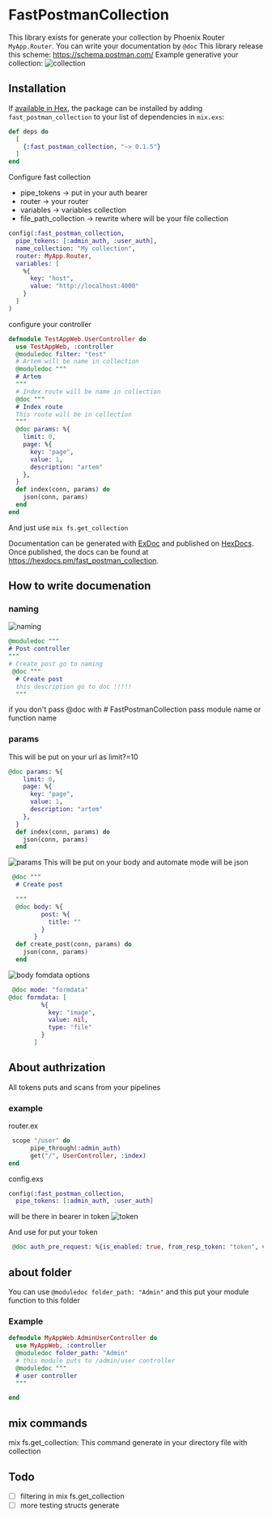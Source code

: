 # FastPostmanCollection

This library exists for generate your collection by Phoenix Router `MyApp.Router`.
You can write your documentation by `@doc`
This library release this scheme: https://schema.postman.com/
Example generative your collection:
![collection](assets/collection.png)

## Installation

If [available in Hex](https://hex.pm/docs/publish), the package can be installed
by adding `fast_postman_collection` to your list of dependencies in `mix.exs`:

```elixir
def deps do
  [
    {:fast_postman_collection, "~> 0.1.5"}
  ]
end
```

Configure fast collection

- pipe_tokens -> put in your auth bearer
- router -> your router
- variables -> variables collection
- file_path_collection -> rewrite where will be your file collection

```elixir
config(:fast_postman_collection,
  pipe_tokens: [:admin_auth, :user_auth],
  name_collection: "My collection",
  router: MyApp.Router,
  variables: [
    %{
      key: "host",
      value: "http://localhost:4000"
    }
  ]
)
```

configure your controller

```elixir
defmodule TestAppWeb.UserController do
  use TestAppWeb, :controller
  @moduledoc filter: "test"
  # Artem will be name in collection
  @moduledoc """
  # Artem
  """
  # Index route will be name in collection
  @doc """
  # Index route
  This route will be in collection
  """
  @doc params: %{
    limit: 0,
    page: %{
      key: "page",
      value: 1,
      description: "artem"
    },
  }
  def index(conn, params) do
    json(conn, params)
  end
end
```

And just use `mix fs.get_collection`

Documentation can be generated with [ExDoc](https://github.com/elixir-lang/ex_doc)
and published on [HexDocs](https://hexdocs.pm). Once published, the docs can
be found at <https://hexdocs.pm/fast_postman_collection>.

## How to write documenation

### naming

![naming](assets/naming.png)

```elixir
@moduledoc """
# Post controller
"""
# Create post go to naming
 @doc """
  # Create post
  this description go to doc !!!!!
  """


```

if you don't pass @doc with # FastPostmanCollection pass module name or function name

### params

This will be put on your url as limit?=10

```elixir
@doc params: %{
    limit: 0,
    page: %{
      key: "page",
      value: 1,
      description: "artem"
    },
  }
  def index(conn, params) do
    json(conn, params)
  end
```

![params](assets/params.png)
This will be put on your body and automate mode will be json

```elixir
 @doc """
  # Create post

  """
  @doc body: %{
         post: %{
           title: ""
         }
       }
  def create_post(conn, params) do
    json(conn, params)
  end
```

![body](assets/body.png)
fomdata options

```elixir
 @doc mode: "formdata"
@doc formdata: [
         %{
           key: "image",
           value: nil,
           type: "file"
         }
       ]
```

## About authrization

All tokens puts and scans from your pipelines

### example

router.ex

```elixir
 scope "/user" do
      pipe_through(:admin_auth)
      get("/", UserController, :index)
end
```

config.exs

```elixir
config(:fast_postman_collection,
  pipe_tokens: [:admin_auth, :user_auth]
```

will be there in bearer in token
![token](assets/token.png)

And use for put your token

```elixir
 @doc auth_pre_request: %{is_enabled: true, from_resp_token: "token", variable_token: "admin_variable"}
```

## about folder

You can use `@moduledoc folder_path: "Admin"`
and this put your module function to this folder

### Example

```elixir
defmodule MyAppWeb.AdminUserController do
  use MyAppWeb, :controller
  @moduledoc folder_path: "Admin"
  # this module puts to /admin/user controller
  @moduledoc """
  # user controller
  """

end
```

## mix commands

mix fs.get_collection:
This command generate in your directory file with collection

## Todo

- [ ] filtering in mix fs.get_collection
- [ ] more testing structs generate
